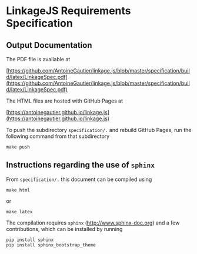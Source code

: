 # LinkageJS Requirements Specification

## Output Documentation

The PDF file is available at

[https://github.com/AntoineGautier/linkage.js/blob/master/specification/build/latex/LinkageSpec.pdf](https://github.com/AntoineGautier/linkage.js/blob/master/specification/build/latex/LinkageSpec.pdf)

The HTML files are hosted with GitHub Pages at

[https://antoinegautier.github.io/linkage.js](https://antoinegautier.github.io/linkage.js)

To push the subdirectory `specification/.` and rebuild GitHub Pages, run the following command from that subdirectory

```
make push
```

## Instructions regarding the use of `sphinx`

From `specification/.` this document can be compiled  using

```
make html
```
or
```
make latex
```

The compilation requires `sphinx` (http://www.sphinx-doc.org) and a few contributions, which can be installed by running

```
pip install sphinx
pip install sphinx_bootstrap_theme
```

